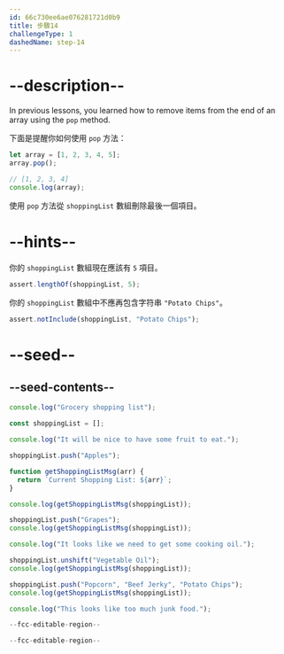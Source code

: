 ```yaml
---
id: 66c730ee6ae076281721d0b9
title: 步驟14
challengeType: 1
dashedName: step-14
---
```


# --description--

In previous lessons, you learned how to remove items from the end of an array using the `pop` method.

下面是提醒你如何使用 `pop` 方法：

```js
let array = [1, 2, 3, 4, 5];
array.pop();

// [1, 2, 3, 4]
console.log(array); 
```

使用 `pop` 方法從 `shoppingList` 數組刪除最後一個項目。

# --hints--

你的 `shoppingList` 數組現在應該有 `5` 項目。

```js
assert.lengthOf(shoppingList, 5);
```

你的 `shoppingList` 數組中不應再包含字符串 `"Potato Chips"`。

```js
assert.notInclude(shoppingList, "Potato Chips");
```

# --seed--

## --seed-contents--

```js
console.log("Grocery shopping list");

const shoppingList = [];

console.log("It will be nice to have some fruit to eat.");

shoppingList.push("Apples");

function getShoppingListMsg(arr) {
  return `Current Shopping List: ${arr}`;
}

console.log(getShoppingListMsg(shoppingList));

shoppingList.push("Grapes");
console.log(getShoppingListMsg(shoppingList));

console.log("It looks like we need to get some cooking oil.");

shoppingList.unshift("Vegetable Oil");
console.log(getShoppingListMsg(shoppingList));

shoppingList.push("Popcorn", "Beef Jerky", "Potato Chips");
console.log(getShoppingListMsg(shoppingList));

console.log("This looks like too much junk food.");

--fcc-editable-region--

--fcc-editable-region--
```
